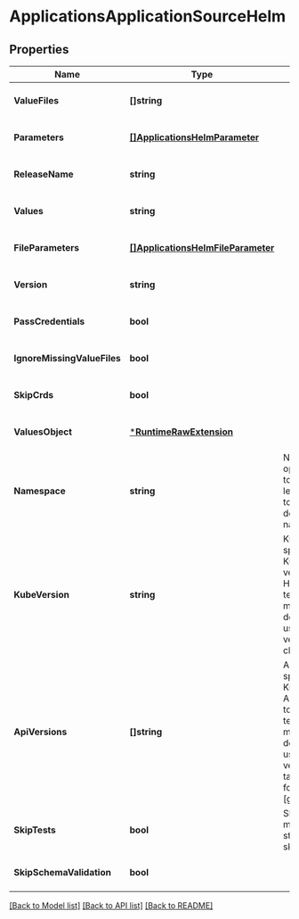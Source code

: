 # ApplicationsApplicationSourceHelm

## Properties
Name | Type | Description | Notes
------------ | ------------- | ------------- | -------------
**ValueFiles** | **[]string** |  | [optional] [default to null]
**Parameters** | [**[]ApplicationsHelmParameter**](applicationsHelmParameter.md) |  | [optional] [default to null]
**ReleaseName** | **string** |  | [optional] [default to null]
**Values** | **string** |  | [optional] [default to null]
**FileParameters** | [**[]ApplicationsHelmFileParameter**](applicationsHelmFileParameter.md) |  | [optional] [default to null]
**Version** | **string** |  | [optional] [default to null]
**PassCredentials** | **bool** |  | [optional] [default to null]
**IgnoreMissingValueFiles** | **bool** |  | [optional] [default to null]
**SkipCrds** | **bool** |  | [optional] [default to null]
**ValuesObject** | [***RuntimeRawExtension**](runtimeRawExtension.md) |  | [optional] [default to null]
**Namespace** | **string** | Namespace is an optional namespace to template with. If left empty, defaults to the app&#x27;s destination namespace. | [optional] [default to null]
**KubeVersion** | **string** | KubeVersion specifies the Kubernetes API version to pass to Helm when templating manifests. By default, Argo CD uses the Kubernetes version of the target cluster. | [optional] [default to null]
**ApiVersions** | **[]string** | APIVersions specifies the Kubernetes resource API versions to pass to Helm when templating manifests. By default, Argo CD uses the API versions of the target cluster. The format is [group/]version/kind. | [optional] [default to null]
**SkipTests** | **bool** | SkipTests skips test manifest installation step (Helm&#x27;s --skip-tests). | [optional] [default to null]
**SkipSchemaValidation** | **bool** |  | [optional] [default to null]

[[Back to Model list]](../README.md#documentation-for-models) [[Back to API list]](../README.md#documentation-for-api-endpoints) [[Back to README]](../README.md)

